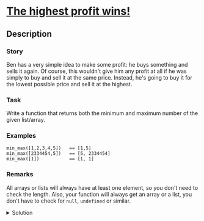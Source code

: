 # [The highest profit wins!](https://www.codewars.com/kata/559590633066759614000063/train/python)
## Description
<div><h3 id="story">Story</h3>
<p>Ben has a very simple idea to make some profit: he buys something and sells it again. Of course, this wouldn't give him any profit at all if he was simply to buy and sell it at the same price. Instead, he's going to buy it for the lowest possible price and sell it at the highest.</p>
<h3 id="task">Task</h3>
<p>Write a function that returns both the minimum and maximum number of the given list/array. </p>
<h3 id="examples">Examples</h3>
<pre style="display: none;"><code class="language-haskell"><span class="cm-variable">minMax</span> [<span class="cm-number">1</span>,<span class="cm-number">2</span>,<span class="cm-number">3</span>,<span class="cm-number">4</span>,<span class="cm-number">5</span>] `<span class="cm-variable">shouldBe</span>` (<span class="cm-number">1</span>, <span class="cm-number">5</span>)
<span class="cm-variable">minMax</span> [<span class="cm-number">2334454</span>,<span class="cm-number">5</span>] `<span class="cm-variable">shouldBe</span>` (<span class="cm-number">5</span>, <span class="cm-number">2334454</span>)
<span class="cm-variable">minMax</span> [<span class="cm-number">1</span>]         `<span class="cm-variable">shouldBe</span>` (<span class="cm-number">1</span>, <span class="cm-number">1</span>)
</code></pre>
<pre style="display: none;"><code class="language-javascript"><span class="cm-variable">minMax</span>([<span class="cm-number">1</span>,<span class="cm-number">2</span>,<span class="cm-number">3</span>,<span class="cm-number">4</span>,<span class="cm-number">5</span>])   <span class="cm-operator">==</span> [<span class="cm-number">1</span>,<span class="cm-number">5</span>]
<span class="cm-variable">minMax</span>([<span class="cm-number">2334454</span>,<span class="cm-number">5</span>])   <span class="cm-operator">==</span> [<span class="cm-number">5</span>, <span class="cm-number">2334454</span>]
<span class="cm-variable">minMax</span>([<span class="cm-number">1</span>])           <span class="cm-operator">==</span> [<span class="cm-number">1</span>, <span class="cm-number">1</span>]
</code></pre>
<pre style="display: none;"><code class="language-coffeescript"><span class="cm-variable">minMax</span> <span class="cm-punctuation">[</span><span class="cm-number">1..5</span><span class="cm-punctuation">]</span>      <span class="cm-operator">==</span> <span class="cm-punctuation">[</span><span class="cm-number">1</span><span class="cm-punctuation">,</span> <span class="cm-number">5</span><span class="cm-punctuation">]</span>
<span class="cm-variable">minMax</span> <span class="cm-punctuation">[</span><span class="cm-number">2334454</span><span class="cm-punctuation">,</span><span class="cm-number">5</span><span class="cm-punctuation">]</span> <span class="cm-operator">==</span> <span class="cm-punctuation">[</span><span class="cm-number">5</span><span class="cm-punctuation">,</span> <span class="cm-number">2334454</span><span class="cm-punctuation">]</span>
<span class="cm-variable">minMax</span> <span class="cm-punctuation">[</span><span class="cm-number">1</span><span class="cm-punctuation">]</span>         <span class="cm-operator">==</span> <span class="cm-punctuation">[</span><span class="cm-number">1</span><span class="cm-punctuation">,</span> <span class="cm-number">1</span><span class="cm-punctuation">]</span>
</code></pre>
<pre><code class="language-python"><span class="cm-variable">min_max</span>([<span class="cm-number">1</span>,<span class="cm-number">2</span>,<span class="cm-number">3</span>,<span class="cm-number">4</span>,<span class="cm-number">5</span>])   <span class="cm-operator">==</span> [<span class="cm-number">1</span>,<span class="cm-number">5</span>]
<span class="cm-variable">min_max</span>([<span class="cm-number">2334454</span>,<span class="cm-number">5</span>])   <span class="cm-operator">==</span> [<span class="cm-number">5</span>, <span class="cm-number">2334454</span>]
<span class="cm-variable">min_max</span>([<span class="cm-number">1</span>])           <span class="cm-operator">==</span> [<span class="cm-number">1</span>, <span class="cm-number">1</span>]
</code></pre>
<pre style="display: none;"><code class="language-ruby"><span class="cm-variable">min_max</span>([<span class="cm-number">1</span>,<span class="cm-number">2</span>,<span class="cm-number">3</span>,<span class="cm-number">4</span>,<span class="cm-number">5</span>])   <span class="cm-operator">==</span> [<span class="cm-number">1</span>,<span class="cm-number">5</span>]
<span class="cm-variable">min_max</span>([<span class="cm-number">2334454</span>,<span class="cm-number">5</span>])   <span class="cm-operator">==</span> [<span class="cm-number">5</span>, <span class="cm-number">2334454</span>]
<span class="cm-variable">min_max</span>([<span class="cm-number">1</span>])           <span class="cm-operator">==</span> [<span class="cm-number">1</span>, <span class="cm-number">1</span>]
</code></pre>
<pre style="display: none;"><code class="language-java"><span class="cm-variable">MinMax</span>.<span class="cm-variable">minMax</span>(<span class="cm-keyword">new</span> <span class="cm-type">int</span>[]{<span class="cm-number">1</span>,<span class="cm-number">2</span>,<span class="cm-number">3</span>,<span class="cm-number">4</span>,<span class="cm-number">5</span>}) <span class="cm-operator">==</span> {<span class="cm-number">1</span>,<span class="cm-number">5</span>}
<span class="cm-variable">MinMax</span>.<span class="cm-variable">minMax</span>(<span class="cm-keyword">new</span> <span class="cm-type">int</span>[]{<span class="cm-number">2334454</span>,<span class="cm-number">5</span>}) <span class="cm-operator">==</span> {<span class="cm-number">5</span>, <span class="cm-number">2334454</span>}
<span class="cm-variable">MinMax</span>.<span class="cm-variable">minMax</span>(<span class="cm-keyword">new</span> <span class="cm-type">int</span>[]{<span class="cm-number">1</span>}) <span class="cm-operator">==</span> {<span class="cm-number">1</span>, <span class="cm-number">1</span>}
</code></pre>
<pre style="display: none;"><code class="language-csharp"><span class="cm-variable">MinMax</span>.<span class="cm-variable">minMax</span>(<span class="cm-keyword">new</span> <span class="cm-type">int</span>[]{<span class="cm-number">1</span>,<span class="cm-number">2</span>,<span class="cm-number">3</span>,<span class="cm-number">4</span>,<span class="cm-number">5</span>}) <span class="cm-operator">==</span> {<span class="cm-number">1</span>,<span class="cm-number">5</span>}
<span class="cm-variable">MinMax</span>.<span class="cm-variable">minMax</span>(<span class="cm-keyword">new</span> <span class="cm-type">int</span>[]{<span class="cm-number">2334454</span>,<span class="cm-number">5</span>}) <span class="cm-operator">==</span> {<span class="cm-number">5</span>, <span class="cm-number">2334454</span>}
<span class="cm-variable">MinMax</span>.<span class="cm-variable">minMax</span>(<span class="cm-keyword">new</span> <span class="cm-type">int</span>[]{<span class="cm-number">1</span>}) <span class="cm-operator">==</span> {<span class="cm-number">1</span>, <span class="cm-number">1</span>}
</code></pre>
<h3 id="remarks">Remarks</h3>
<p>All arrays or lists will always have at least one element, so you don't need to check the length. Also, your function will always get an array or a list, you don't have to check for <code>null</code>, <code>undefined</code> or similar.</p>
</div>
<details><summary>Solution</summary><pre><code><span class="cm-keyword">def</span> <span class="cm-def">min_max</span>(<span class="cm-variable">lst</span>):
    <span class="cm-keyword">return</span> [<span class="cm-builtin">min</span>(<span class="cm-variable">lst</span>), <span class="cm-builtin">max</span>(<span class="cm-variable">lst</span>)]</code></pre></details>